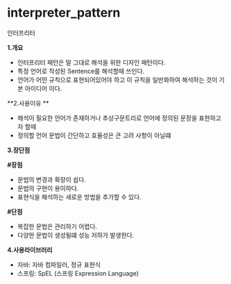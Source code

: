 # interpreter_pattern
인터프리터


**1.개요**
 
 - 인터프리터 패턴은 말 그대로 해석을 위한 디자인 패턴이다.
 - 특정 언어로 작성된 Sentence를 해석할때 쓰인다.
 - 언어가 어떤 규칙으로 표현되어있어야 하고 이 규칙을 일반화하여 해석하는 것이 기본 아이디어 이다.


**2.사용이유 **
 
 - 해석이 필요한 언어가 존재하거나 추상구문트리로 언어에 정의된 문장을 표현하고자 할때
 - 정의할 언어 문법이 간단하고 효율성은 큰 고려 사항이 아닐떄


**3.장단점**

 **#장점**
  
  - 문법의 변경과 확장이 쉽다.
  - 문법의 구현이 용이하다.
  - 표현식을 해석하는 새로운 방법을 추가할 수 있다.
 
 **#단점**
 
  - 복잡한 문법은 관리하기 어렵다.
  - 다양한 문법이 생성될떄 성능 저하가 발생한다.

**4.사용라이브러리**

 - 자바: 자바 컴파일러, 정규 표현식 
 - 스프링: SpEL (스프링 Expression Language)
